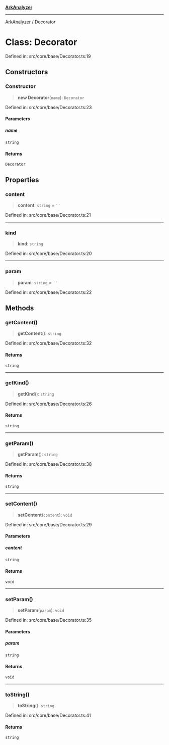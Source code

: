 [**ArkAnalyzer**](../README.md)

***

[ArkAnalyzer](../globals.md) / Decorator

# Class: Decorator

Defined in: src/core/base/Decorator.ts:19

## Constructors

### Constructor

> **new Decorator**(`name`): `Decorator`

Defined in: src/core/base/Decorator.ts:23

#### Parameters

##### name

`string`

#### Returns

`Decorator`

## Properties

### content

> **content**: `string` = `''`

Defined in: src/core/base/Decorator.ts:21

***

### kind

> **kind**: `string`

Defined in: src/core/base/Decorator.ts:20

***

### param

> **param**: `string` = `''`

Defined in: src/core/base/Decorator.ts:22

## Methods

### getContent()

> **getContent**(): `string`

Defined in: src/core/base/Decorator.ts:32

#### Returns

`string`

***

### getKind()

> **getKind**(): `string`

Defined in: src/core/base/Decorator.ts:26

#### Returns

`string`

***

### getParam()

> **getParam**(): `string`

Defined in: src/core/base/Decorator.ts:38

#### Returns

`string`

***

### setContent()

> **setContent**(`content`): `void`

Defined in: src/core/base/Decorator.ts:29

#### Parameters

##### content

`string`

#### Returns

`void`

***

### setParam()

> **setParam**(`param`): `void`

Defined in: src/core/base/Decorator.ts:35

#### Parameters

##### param

`string`

#### Returns

`void`

***

### toString()

> **toString**(): `string`

Defined in: src/core/base/Decorator.ts:41

#### Returns

`string`
